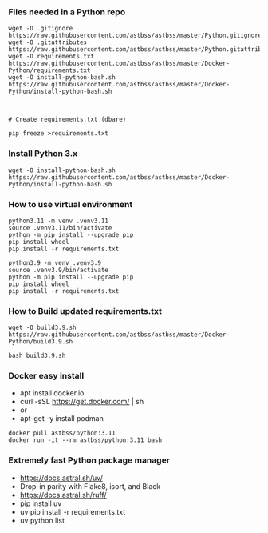 ### Files needed in a Python repo
```
wget -O .gitignore https://raw.githubusercontent.com/astbss/astbss/master/Python.gitignore
wget -O .gitattributes https://raw.githubusercontent.com/astbss/astbss/master/Python.gitattributes
wget -O requirements.txt https://raw.githubusercontent.com/astbss/astbss/master/Docker-Python/requirements.txt
wget -O install-python-bash.sh https://raw.githubusercontent.com/astbss/astbss/master/Docker-Python/install-python-bash.sh



# Create requirements.txt (dbare)

pip freeze >requirements.txt
```

### Install Python 3.x
```
wget -O install-python-bash.sh https://raw.githubusercontent.com/astbss/astbss/master/Docker-Python/install-python-bash.sh
```

### How to use virtual environment 
```
python3.11 -m venv .venv3.11
source .venv3.11/bin/activate
python -m pip install --upgrade pip
pip install wheel
pip install -r requirements.txt
```

```
python3.9 -m venv .venv3.9
source .venv3.9/bin/activate
python -m pip install --upgrade pip
pip install wheel
pip install -r requirements.txt
```

### How to Build updated requirements.txt
```
wget -O build3.9.sh https://raw.githubusercontent.com/astbss/astbss/master/Docker-Python/build3.9.sh

bash build3.9.sh
```

### Docker easy install
- apt  install docker.io
- curl -sSL https://get.docker.com/ | sh
- or
- apt-get -y install podman

```
docker pull astbss/python:3.11
docker run -it --rm astbss/python:3.11 bash
```

### Extremely fast Python package manager
- https://docs.astral.sh/uv/
- Drop-in parity with Flake8, isort, and Black
- https://docs.astral.sh/ruff/
- pip install uv
- uv pip install -r requirements.txt
- uv python list
